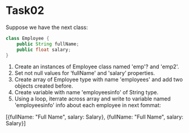 # Task02

Suppose we have the next class:

```java
class Employee {
    public String fullName;
    public float salary;
}
```

1. Create an instances of Employee class named 'emp'? and 'emp2'.
2. Set not null values for ‘fullName' and 'salary’ properties.
3. Create array of Employee type with name 'employees' and add two objects created before.
4. Create variable with name 'employeesinfo' of String type.
5. Using a loop, iterrate across array and write to variable named 'employeesinfo' info about each employee in next
   fommat:

[{fullName: "Full Name", salary: Salary}, {fullName: "Full Name", salary: Salary}]